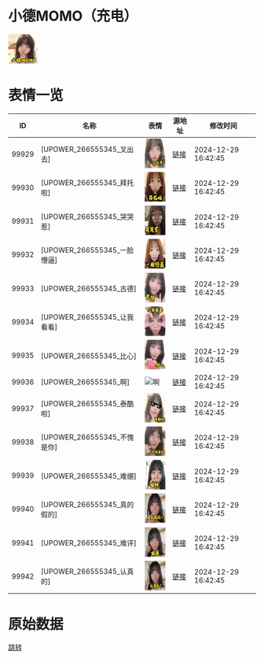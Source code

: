 # 小德MOMO（充电）

<img src="./cover.png" height="60" alt="cover" />

# 表情一览

|ID|名称|表情|源地址|修改时间|
|----|----|----|----|----|
|99929|[UPOWER_266555345_叉出去]|<img src="./pic/099929_%5BUPOWER_266555345_叉出去%5D.png" height="60" alt="叉出去"/>|[链接](https://i0.hdslb.com/bfs/garb/c440d49e91c35dff533623073a16b986743cd6cf.png)|2024-12-29 16:42:45|
|99930|[UPOWER_266555345_拜托啦]|<img src="./pic/099930_%5BUPOWER_266555345_拜托啦%5D.png" height="60" alt="拜托啦"/>|[链接](https://i0.hdslb.com/bfs/garb/bee87ae02d65b248c2ce4dad9eea8222bcd88fbd.png)|2024-12-29 16:42:45|
|99931|[UPOWER_266555345_哭哭惹]|<img src="./pic/099931_%5BUPOWER_266555345_哭哭惹%5D.png" height="60" alt="哭哭惹"/>|[链接](https://i0.hdslb.com/bfs/garb/82a1e94be8aff9e7bcb570b517372e0e6d758ace.png)|2024-12-29 16:42:45|
|99932|[UPOWER_266555345_一脸懵逼]|<img src="./pic/099932_%5BUPOWER_266555345_一脸懵逼%5D.png" height="60" alt="一脸懵逼"/>|[链接](https://i0.hdslb.com/bfs/garb/e1836181923d1b9d8d7865489ec8b44e98067a1f.png)|2024-12-29 16:42:45|
|99933|[UPOWER_266555345_古德]|<img src="./pic/099933_%5BUPOWER_266555345_古德%5D.png" height="60" alt="古德"/>|[链接](https://i0.hdslb.com/bfs/garb/25abe1c4d924c3b83ea4d8ebf69c27426674813c.png)|2024-12-29 16:42:45|
|99934|[UPOWER_266555345_让我看看]|<img src="./pic/099934_%5BUPOWER_266555345_让我看看%5D.png" height="60" alt="让我看看"/>|[链接](https://i0.hdslb.com/bfs/garb/d1f82658a7059709b2160e035ee2363160bcc1e1.png)|2024-12-29 16:42:45|
|99935|[UPOWER_266555345_比心]|<img src="./pic/099935_%5BUPOWER_266555345_比心%5D.png" height="60" alt="比心"/>|[链接](https://i0.hdslb.com/bfs/garb/1eba5d0e386c9c53a55ecca7753275c55180a972.png)|2024-12-29 16:42:45|
|99936|[UPOWER_266555345_啊]|<img src="./pic/099936_%5BUPOWER_266555345_啊%5D.png" height="60" alt="啊"/>|[链接](https://i0.hdslb.com/bfs/garb/74d1a1d147f1b9d6f9f7f73f493e490ec4af05b0.png)|2024-12-29 16:42:45|
|99937|[UPOWER_266555345_泰酷啦]|<img src="./pic/099937_%5BUPOWER_266555345_泰酷啦%5D.png" height="60" alt="泰酷啦"/>|[链接](https://i0.hdslb.com/bfs/garb/a63e6ffa79a4f51c49ee571d35ab5130c0bf584e.png)|2024-12-29 16:42:45|
|99938|[UPOWER_266555345_不愧是你]|<img src="./pic/099938_%5BUPOWER_266555345_不愧是你%5D.png" height="60" alt="不愧是你"/>|[链接](https://i0.hdslb.com/bfs/garb/2a7c66a6f37e38c3f58d950b70eecb1a34561ef0.png)|2024-12-29 16:42:45|
|99939|[UPOWER_266555345_难绷]|<img src="./pic/099939_%5BUPOWER_266555345_难绷%5D.png" height="60" alt="难绷"/>|[链接](https://i0.hdslb.com/bfs/garb/21c81329a43efb076d3d65dcca4fa1d3661216d3.png)|2024-12-29 16:42:45|
|99940|[UPOWER_266555345_真的假的]|<img src="./pic/099940_%5BUPOWER_266555345_真的假的%5D.png" height="60" alt="真的假的"/>|[链接](https://i0.hdslb.com/bfs/garb/d69087c3a7385757ea9627d46bfa4f85755eb44e.png)|2024-12-29 16:42:45|
|99941|[UPOWER_266555345_难评]|<img src="./pic/099941_%5BUPOWER_266555345_难评%5D.png" height="60" alt="难评"/>|[链接](https://i0.hdslb.com/bfs/garb/8c0fe2bd20edc8832f68c1558cd76635387b5f7b.png)|2024-12-29 16:42:45|
|99942|[UPOWER_266555345_认真的]|<img src="./pic/099942_%5BUPOWER_266555345_认真的%5D.png" height="60" alt="认真的"/>|[链接](https://i0.hdslb.com/bfs/garb/796aa26a2c9ebee0d93ea5479fd74dfefb33d1a8.png)|2024-12-29 16:42:45|

# 原始数据

[跳转](./raw.json)

